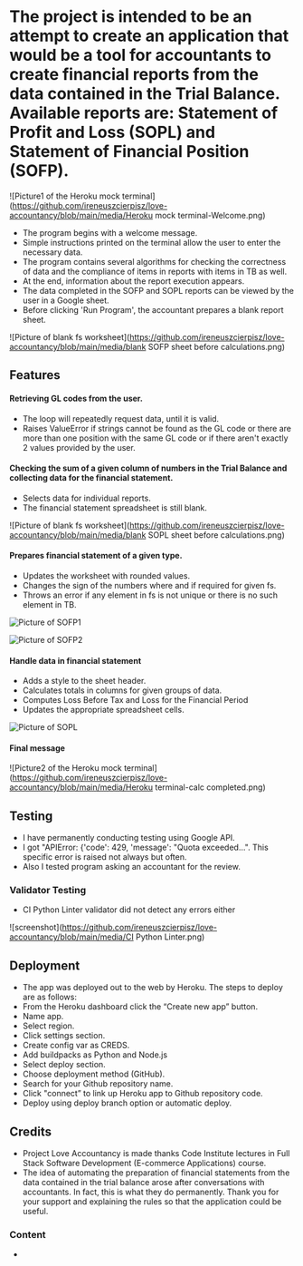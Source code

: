 
# The project is intended to be an attempt to create an application that would be a tool for accountants to create financial reports from the data contained in the Trial Balance. Available reports are: Statement of Profit and Loss (SOPL) and Statement of Financial Position (SOFP).

![Picture1 of the Heroku mock terminal](https://github.com/ireneuszcierpisz/love-accountancy/blob/main/media/Heroku mock terminal-Welcome.png)

- The program begins with a welcome message.
- Simple instructions printed on the terminal allow the user to enter the necessary data. 
- The program contains several algorithms for checking the correctness of data and the compliance of items in reports with items in TB as well.
- At the end, information about the report execution appears. 
- The data completed in the SOFP and SOPL reports can be viewed by the user in a Google sheet.
- Before clicking 'Run Program', the accountant prepares a blank report sheet.

![Picture of blank fs worksheet](https://github.com/ireneuszcierpisz/love-accountancy/blob/main/media/blank SOFP sheet before calculations.png)



## Features

#### Retrieving GL codes from the user.

- The loop will repeatedly request data, until it is valid.
- Raises ValueError if strings cannot be found as the GL code or there are more than one position with the same GL code or if there aren't exactly 2 values provided by the user.


#### Checking the sum of a given column of numbers in the Trial Balance and collecting data for the financial statement.

- Selects data for individual reports.
- The financial statement spreadsheet is still blank.

![Picture of blank fs worksheet](https://github.com/ireneuszcierpisz/love-accountancy/blob/main/media/blank SOPL sheet before calculations.png)


#### Prepares financial statement of a given type.

- Updates the worksheet with rounded values.
- Changes the sign of the numbers where and if required for given fs.
- Throws an error if any element in fs is not unique or there is no such element in TB.

![Picture of SOFP1](https://github.com/ireneuszcierpisz/love-accountancy/blob/main/media/SOFP-1.png)

![Picture of SOFP2](https://github.com/ireneuszcierpisz/love-accountancy/blob/main/media/SOFP-2.png)


#### Handle data in financial statement

- Adds a style to the sheet header.
- Calculates totals in columns for given groups of data.
- Computes Loss Before Tax and Loss for the Financial Period
- Updates the appropriate spreadsheet cells.


![Picture of SOPL](https://github.com/ireneuszcierpisz/love-accountancy/blob/main/media/SOPL.png)


#### Final message

![Picture2 of the Heroku mock terminal](https://github.com/ireneuszcierpisz/love-accountancy/blob/main/media/Heroku terminal-calc completed.png)



## Testing

- I have permanently conducting testing using Google API.
- I got "APIError: {'code': 429, 'message': "Quota exceeded...". This specific error is raised not always but often.
- Also I tested program asking an accountant for the review.



### Validator Testing


-  CI Python Linter validator did not detect any errors either

  ![screenshot](https://github.com/ireneuszcierpisz/love-accountancy/blob/main/media/CI Python Linter.png)



## Deployment

  - The app was deployed out to the web by Heroku. The steps to deploy are as follows:
  - From the Heroku dashboard click the “Create new app” button.
  - Name app.
  - Select region.
  - Click settings section.
  - Create config var as CREDS.
  - Add buildpacks as Python and Node.js
  - Select deploy section.
  - Choose deployment method (GitHub).
  - Search for your Github repository name.
  - Click "connect” to link up Heroku app to Github repository code.
  - Deploy using deploy branch option or automatic deploy.


## Credits

  - Project Love Accountancy is made thanks Code Institute lectures in Full Stack Software Development (E-commerce Applications) course.
  - The idea of ​​automating the preparation of financial statements from the data contained in the trial balance arose after conversations with accountants. In fact, this is what they do permanently. Thank you for your support and explaining the rules so that the application could be useful.

### Content

-



